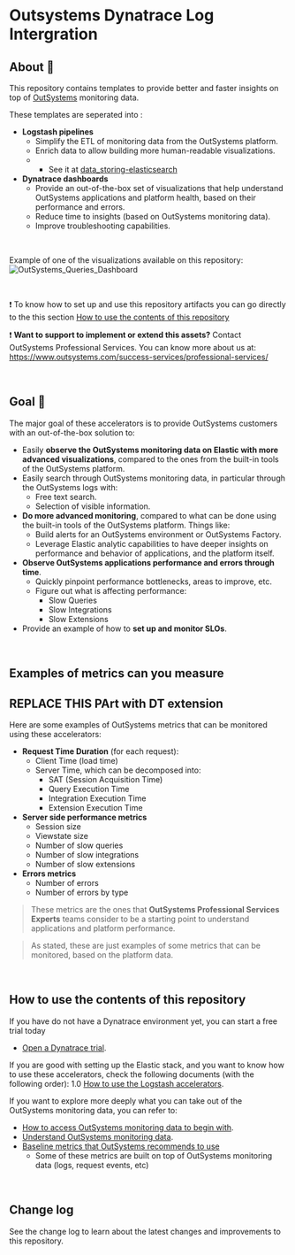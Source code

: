 # Outsystems Dynatrace Log Intergration

## About 📑
This repository contains templates to provide better and faster insights on top of [OutSystems](https://www.outsystems.com/) monitoring data.

These templates are seperated into :
- **Logstash pipelines**
    - Simplify the ETL of monitoring data from the OutSystems platform.
    - Enrich data to allow building more human-readable visualizations.
    - - See it at [data_storing-elasticsearch](data_storing-elasticsearch)
- **Dynatrace dashboards**
    - Provide an out-of-the-box set of visualizations that help understand OutSystems applications and platform health, based on their performance and errors.
    - Reduce time to insights (based on OutSystems monitoring data).
    - Improve troubleshooting capabilities.

<br>

Example of one of the visualizations available on this repository:
![OutSystems_Queries_Dashboard](docs/images/OutSystems_Queries_Dashboard.png)

<br>

:exclamation: To know how to set up and use this repository artifacts you can go directly to the this section [How to use the contents of this repository](#how-to-use-the-contents-of-this-repository)

:exclamation: **Want to support to implement or extend this assets?**
Contact OutSystems Professional Services. You can know more about us at:
https://www.outsystems.com/success-services/professional-services/ 
  
<br>

## Goal 🎯
The major goal of these accelerators is to provide OutSystems customers with an out-of-the-box solution to:
- Easily **observe the OutSystems monitoring data on Elastic with more advanced visualizations**, compared to the ones from the built-in tools of the OutSystems platform.
- Easily search through OutSystems monitoring data, in particular through the OutSystems logs with:
    - Free text search.
    - Selection of visible information.
- **Do more advanced monitoring**, compared to what can be done using the built-in tools of the OutSystems platform. Things like:
    - Build alerts for an OutSystems environment or OutSystems Factory.
    - Leverage Elastic analytic capabilities to have deeper insights on performance and behavior of applications, and the platform itself.
- **Observe OutSystems applications performance and errors through time**.
    - Quickly pinpoint performance bottlenecks, areas to improve, etc.
    - Figure out what is affecting performance:
        - Slow Queries
        - Slow Integrations
        - Slow Extensions
- Provide an example of how to **set up and monitor SLOs**.

<br> 

## Examples of metrics can you measure

## REPLACE THIS PArt with DT extension

Here are some examples of OutSystems metrics that can be monitored using these accelerators:
- **Request Time Duration** (for each request):
    - Client Time (load time)
    - Server Time, which can be decomposed into:
        - SAT (Session Acquisition Time)
        - Query Execution Time
        - Integration Execution Time
        - Extension Execution Time
- **Server side performance metrics**
    - Session size
    - Viewstate size
    - Number of slow queries
    - Number of slow integrations
    - Number of slow extensions
- **Errors metrics**
    - Number of errors
    - Number of errors by type

> These metrics are the ones that **OutSystems Professional Services Experts** teams consider to be a starting point to understand applications and platform performance.

> As stated, these are just examples of some metrics that can be monitored, based on the platform data.

<br>

## How to use the contents of this repository
If you have do not have a Dynatrace environment yet, you can start a free trial today
- [Open a Dynatrace trial](https://www.dynatrace.com/trial).

If you are good with setting up the Elastic stack, and you want to know how to use these accelerators, check the following documents (with the following order):
1.0 [How to use the Logstash accelerators](data_extraction/logstash/README.md).


If you want to explore more deeply what you can take out of the OutSystems monitoring data, you can refer to:
- [How to access OutSystems monitoring data to begin with](docs/Access-Monitoring-Data.md).
- [Understand OutSystems monitoring data](docs/Monitoring-Data.md).
- [Baseline metrics that OutSystems recommends to use](https://docs.google.com/spreadsheets/d/1tWQMsnxKUEGjk7-UrdKUu4X5U1koqo_M__wiigtt7g4/edit?usp=sharing)
  - Some of these metrics are built on top of OutSystems monitoring data (logs, request events, etc)

<br>


## Change log
See the change log to learn about the latest changes and improvements to this repository.
